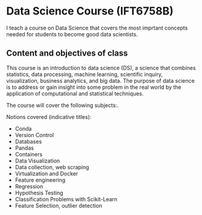 # Data Science Course (IFT6758B)

I teach a course on Data Science that covers the most imprtant concepts needed for students to become good data scientists. 

## Content and objectives of class

This course is an introduction to data science (DS), a science that combines statistics, data processing, machine learning, scientific inquiry, visualization, business analytics, and big data. The purpose of data science is to address or gain insight into some problem in the real world by the application of computational and statistical techniques.

The course will cover the following subjects:.

Notions covered (indicative titles):

- Conda
- Version Control
- Databases
- Pandas
- Containers
- Data Visualization
- Data collection, web scraping
- Virtualization and Docker
- Feature engineering
- Regression
- Hypothesis Testing
- Classification Problems with Scikit-Learn
- Feature Selection, outlier detection
